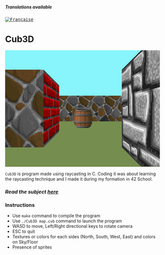 ##### _Translations available_
<kbd>[<img title="Française" alt="Française" src="https://cdn.staticaly.com/gh/hjnilsson/country-flags/master/svg/fr.svg" width="22">](README_translation/README.md)</kbd>
#

# Cub3D

<img align="center" src="macOS/screenshot.bmp" alt="Screenshot of the game" />

``Cub3D`` is program made using raycasting in C.
Coding it was about learning the raycasting technique and I made it during my formation in 42 School.

### _Read the subject [here](subjects/en.subject.pdf)_

### Instructions

* Use ``make`` command to compile the program
* Use ``./Cub3D map.cub`` command to launch the program
* WASD to move, Left/Right directional keys to rotate camera
* ESC to quit
* Textures or colors for each sides (North, South, West, East) and colors on Sky/Floor
* Presence of sprites
